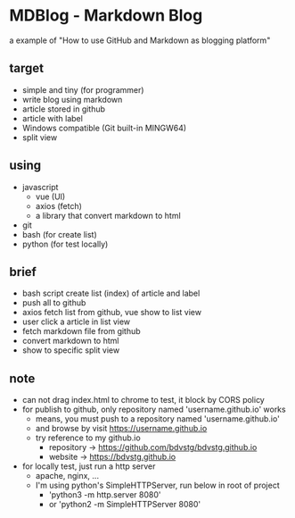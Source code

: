 # MDBlog - Markdown Blog

a example of "How to use GitHub and Markdown as blogging platform"

## target

- simple and tiny (for programmer)
- write blog using markdown
- article stored in github
- article with label
- Windows compatible (Git built-in MINGW64)
- split view

## using

- javascript
  - vue (UI)
  - axios (fetch)
  - a library that convert markdown to html
- git
- bash (for create list)
- python (for test locally)

## brief

- bash script create list (index) of article and label
- push all to github
- axios fetch list from github, vue show to list view
- user click a article in list view
- fetch markdown file from github
- convert markdown to html
- show to specific split view

## note

- can not drag index.html to chrome to test, it block by CORS policy
- for publish to github, only repository named 'username.github.io' works
  - means, you must push to a repository named 'username.github.io'
  - and browse by visit https://username.github.io
  - try reference to my github.io
    - repository -> https://github.com/bdvstg/bdvstg.github.io
    - website -> https://bdvstg.github.io
- for locally test, just run a http server
  - apache, nginx, ...
  - I'm using python's SimpleHTTPServer, run below in root of project
    - 'python3 -m http.server 8080'
    - or 'python2 -m SimpleHTTPServer 8080'